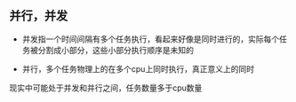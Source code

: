 ## 并行，并发

- 并发指一个时间间隔有多个任务执行，看起来好像是同时进行的，实际每个任务被分割成小部分，这些小部分执行顺序是未知的

- 并行，多个任务物理上的在多个cpu上同时执行，真正意义上的同时

现实中可能处于并发和并行之间，任务数量多于cpu数量
